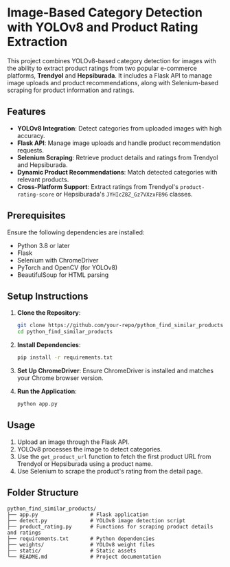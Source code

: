 # Image-Based Category Detection with YOLOv8 and Product Rating Extraction

This project combines YOLOv8-based category detection for images with the ability to extract product ratings from two popular e-commerce platforms, **Trendyol** and **Hepsiburada**. It includes a Flask API to manage image uploads and product recommendations, along with Selenium-based scraping for product information and ratings.

## Features

- **YOLOv8 Integration**: Detect categories from uploaded images with high accuracy.
- **Flask API**: Manage image uploads and handle product recommendation requests.
- **Selenium Scraping**: Retrieve product details and ratings from Trendyol and Hepsiburada.
- **Dynamic Product Recommendations**: Match detected categories with relevant products.
- **Cross-Platform Support**: Extract ratings from Trendyol's `product-rating-score` or Hepsiburada's `JYHIcZ8Z_Gz7VXzxFB96` classes.

## Prerequisites

Ensure the following dependencies are installed:

- Python 3.8 or later
- Flask
- Selenium with ChromeDriver
- PyTorch and OpenCV (for YOLOv8)
- BeautifulSoup for HTML parsing

## Setup Instructions

1. **Clone the Repository**:
   ```bash
   git clone https://github.com/your-repo/python_find_similar_products.git
   cd python_find_similar_products
   ```

2. **Install Dependencies**:
   ```bash
   pip install -r requirements.txt
   ```

3. **Set Up ChromeDriver**:
   Ensure ChromeDriver is installed and matches your Chrome browser version.

4. **Run the Application**:
   ```bash
   python app.py
   ```

## Usage

1. Upload an image through the Flask API.
2. YOLOv8 processes the image to detect categories.
3. Use the `get_product_url` function to fetch the first product URL from Trendyol or Hepsiburada using a product name.
4. Use Selenium to scrape the product's rating from the detail page.

## Folder Structure

```plaintext
python_find_similar_products/
├── app.py                 # Flask application
├── detect.py              # YOLOv8 image detection script
├── product_rating.py      # Functions for scraping product details and ratings
├── requirements.txt       # Python dependencies
├── weights/               # YOLOv8 weight files
├── static/                # Static assets
└── README.md              # Project documentation
